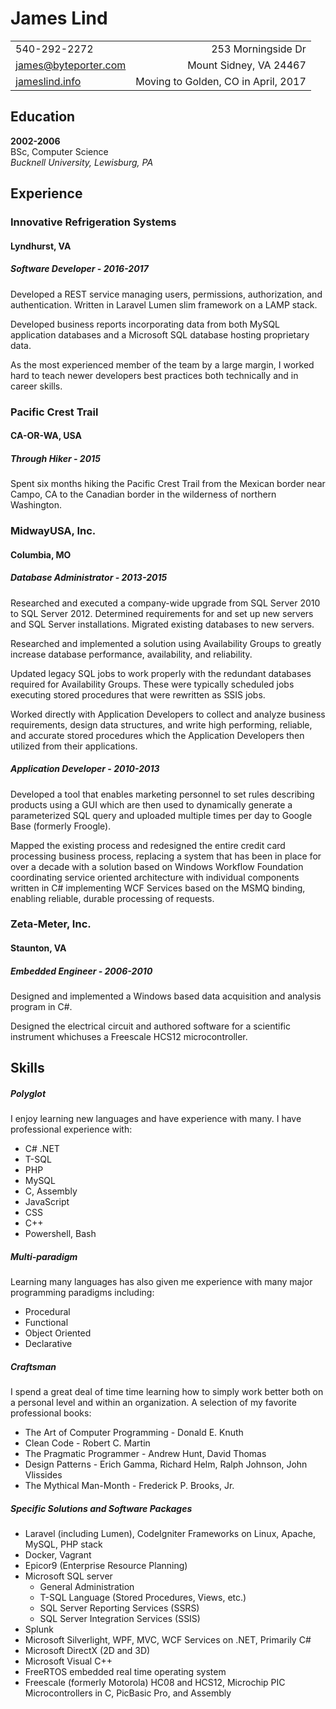 James Lind
==========

|                                                         |                                                        |
| ------------------------------------------------------- | -----------------------------------------------------: |
| 540-292-2272                                            |                                     253 Morningside Dr |  
| [james@byteporter.com](mailto:james@byteporter.com)     |                                 Mount Sidney, VA 24467 |
| [jameslind.info](http://jameslind.info)                 |                    Moving to Golden, CO in April, 2017 |

Education
---------

**2002-2006**  
BSc, Computer Science  
*Bucknell University, Lewisburg, PA*

Experience
----------

### Innovative Refrigeration Systems
#### Lyndhurst, VA
##### Software Developer - 2016-2017

Developed a REST service managing users, permissions, authorization, and authentication.  Written in Laravel Lumen slim framework on a LAMP stack.

Developed business reports incorporating data from both MySQL application databases and a Microsoft SQL database hosting proprietary data.

As the most experienced member of the team by a large margin, I worked hard to teach newer developers best practices both technically and in career skills.

### Pacific Crest Trail
#### CA-OR-WA, USA
##### Through Hiker - 2015

Spent six months hiking the Pacific Crest Trail from the Mexican border near Campo, CA to the Canadian border in the wilderness of northern Washington.

### MidwayUSA, Inc.
#### Columbia, MO
##### Database Administrator - 2013-2015

Researched and executed a company-wide upgrade from SQL Server 2010 to SQL Server 2012. Determined requirements for and set up new servers and SQL Server installations. Migrated existing databases to new servers.

Researched and implemented a solution using Availability Groups to greatly increase database performance, availability, and reliability.

Updated legacy SQL jobs to work properly with the redundant databases required for Availability Groups. These were typically scheduled jobs executing stored procedures that were rewritten as SSIS jobs.

Worked directly with Application Developers to collect and analyze business requirements, design data structures, and write high performing, reliable, and accurate stored procedures which the Application Developers then utilized from their applications.

##### Application Developer - 2010-2013

Developed a tool that enables marketing personnel to set rules describing products using a GUI which are then used to dynamically generate a parameterized SQL query and uploaded multiple times per day to Google Base (formerly Froogle).

Mapped the existing process and redesigned the entire credit card processing business process, replacing a system that has been in place for over a decade with a solution based on Windows Workflow Foundation coordinating service oriented architecture with individual components written in C# implementing WCF Services based on the MSMQ binding, enabling reliable, durable processing of requests.

### Zeta-Meter, Inc.
#### Staunton, VA
##### Embedded Engineer - 2006-2010

Designed and implemented a Windows based data acquisition and analysis program in C#.

Designed the electrical circuit and authored software for a scientific instrument whichuses a Freescale HCS12 microcontroller.

Skills
------

##### Polyglot

I enjoy learning new languages and have experience with many.  I have professional experience with:

* C# .NET
* T-SQL
* PHP
* MySQL
* C, Assembly
* JavaScript
* CSS
* C++
* Powershell, Bash

##### Multi-paradigm

Learning many languages has also given me experience with many major programming paradigms including:

* Procedural
* Functional
* Object Oriented
* Declarative

##### Craftsman

I spend a great deal of time time learning how to simply work better both on a personal level and within an organization.  A selection of my favorite professional books:

* The Art of Computer Programming - Donald E. Knuth
* Clean Code - Robert C. Martin
* The Pragmatic Programmer - Andrew Hunt, David Thomas
* Design Patterns - Erich Gamma, Richard Helm, Ralph Johnson, John Vlissides
* The Mythical Man-Month - Frederick P. Brooks, Jr.

##### Specific Solutions and Software Packages

* Laravel (including Lumen), CodeIgniter Frameworks on Linux, Apache, MySQL, PHP stack
* Docker, Vagrant
* Epicor9 (Enterprise Resource Planning)
* Microsoft SQL server
  * General Administration
  * T-SQL Language (Stored Procedures, Views, etc.)
  * SQL Server Reporting Services (SSRS)
  * SQL Server Integration Services (SSIS)
* Splunk
* Microsoft Silverlight, WPF, MVC, WCF Services on .NET, Primarily C#
* Microsoft DirectX (2D and 3D)
* Microsoft Visual C++
* FreeRTOS embedded real time operating system
* Freescale (formerly Motorola) HC08 and HCS12, Microchip PIC Microcontrollers in C, PicBasic Pro, and Assembly